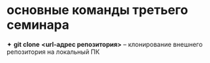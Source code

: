 # основные команды третьего семинара 

✦ **git clone** **<url-адрес репозитория>** – клонирование внешнего репозитория на
локальный ПК